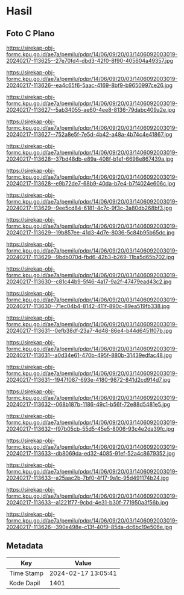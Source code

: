 # Hasil

## Foto C Plano

https://sirekap-obj-formc.kpu.go.id/ae7a/pemilu/pdpr/14/06/09/20/03/1406092003019-20240217-113625--27e70fd4-dbd3-42f0-8f90-405604a49357.jpg

https://sirekap-obj-formc.kpu.go.id/ae7a/pemilu/pdpr/14/06/09/20/03/1406092003019-20240217-113626--ea4c65f6-5aac-4169-8bf9-b9650997ce26.jpg

https://sirekap-obj-formc.kpu.go.id/ae7a/pemilu/pdpr/14/06/09/20/03/1406092003019-20240217-113627--5ab34055-ae60-4ee8-8136-79dabc409a2e.jpg

https://sirekap-obj-formc.kpu.go.id/ae7a/pemilu/pdpr/14/06/09/20/03/1406092003019-20240217-113627--752a8e5f-7e5d-4b42-a48a-4b74c4e41867.jpg

https://sirekap-obj-formc.kpu.go.id/ae7a/pemilu/pdpr/14/06/09/20/03/1406092003019-20240217-113628--37bd48db-e89a-408f-b1e1-6698e867439a.jpg

https://sirekap-obj-formc.kpu.go.id/ae7a/pemilu/pdpr/14/06/09/20/03/1406092003019-20240217-113628--e9b72de7-68b9-40da-b7e4-b7f4024e606c.jpg

https://sirekap-obj-formc.kpu.go.id/ae7a/pemilu/pdpr/14/06/09/20/03/1406092003019-20240217-113629--9ee5cd84-6181-4c7c-9f3c-3a80db268bf3.jpg

https://sirekap-obj-formc.kpu.go.id/ae7a/pemilu/pdpr/14/06/09/20/03/1406092003019-20240217-113629--19b857ee-41d3-4d7e-8036-5c84b95b65dc.jpg

https://sirekap-obj-formc.kpu.go.id/ae7a/pemilu/pdpr/14/06/09/20/03/1406092003019-20240217-113629--9bdb070d-fbd6-42b3-b269-11ba5d65b702.jpg

https://sirekap-obj-formc.kpu.go.id/ae7a/pemilu/pdpr/14/06/09/20/03/1406092003019-20240217-113630--c81c44b9-5f46-4a17-9a2f-47479ead43c2.jpg

https://sirekap-obj-formc.kpu.go.id/ae7a/pemilu/pdpr/14/06/09/20/03/1406092003019-20240217-113630--71ec04b4-8142-411f-890c-89ea519fb338.jpg

https://sirekap-obj-formc.kpu.go.id/ae7a/pemilu/pdpr/14/06/09/20/03/1406092003019-20240217-113631--0efb38df-23a7-4d48-86e4-b44d6451f07b.jpg

https://sirekap-obj-formc.kpu.go.id/ae7a/pemilu/pdpr/14/06/09/20/03/1406092003019-20240217-113631--a0d34e61-470b-495f-880b-31439edfac48.jpg

https://sirekap-obj-formc.kpu.go.id/ae7a/pemilu/pdpr/14/06/09/20/03/1406092003019-20240217-113631--1947f087-693e-4180-9872-841d2cd914d7.jpg

https://sirekap-obj-formc.kpu.go.id/ae7a/pemilu/pdpr/14/06/09/20/03/1406092003019-20240217-113632--068b187b-1186-49c1-b56f-72e88d5481e5.jpg

https://sirekap-obj-formc.kpu.go.id/ae7a/pemilu/pdpr/14/06/09/20/03/1406092003019-20240217-113632--f97b05cb-55d5-45e5-8006-93c4e2da39fc.jpg

https://sirekap-obj-formc.kpu.go.id/ae7a/pemilu/pdpr/14/06/09/20/03/1406092003019-20240217-113633--db8069da-ed32-4085-91ef-52a4c8679352.jpg

https://sirekap-obj-formc.kpu.go.id/ae7a/pemilu/pdpr/14/06/09/20/03/1406092003019-20240217-113633--a25aac2b-7bf0-4f17-9a1c-95d491174b24.jpg

https://sirekap-obj-formc.kpu.go.id/ae7a/pemilu/pdpr/14/06/09/20/03/1406092003019-20240217-113633--a1221f77-9cbd-4e31-b30f-771950a3f56b.jpg

https://sirekap-obj-formc.kpu.go.id/ae7a/pemilu/pdpr/14/06/09/20/03/1406092003019-20240217-113626--390e498e-c13f-40f9-85da-dc6bc19e506e.jpg


## Metadata

| Key        | Value               |
| ---------- | ------------------- |
| Time Stamp | 2024-02-17 13:05:41 |
| Kode Dapil | 1401                |



